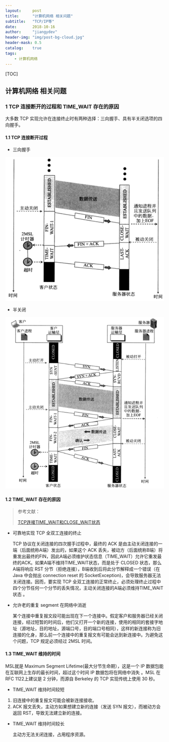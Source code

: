 ```yaml
---
layout:     post
title:      "计算机网络 相关问题"
subtitle:   "TCP/IP等"
date:       2018-10-16
author:     "jiangydev"
header-img: "img/post-bg-cloud.jpg"
header-mask: 0.5
catalog:    true
tags:
    - 计算机网络
---
```


[TOC]

## 计算机网络 相关问题

### 1 TCP 连接断开的过程和 TIME_WAIT 存在的原因 

大多数 TCP 实现允许在连接终止时有两种选择：三向握手、具有半关闭选项的四向握手。

#### 1.1 TCP 连接断开过程

- 三向握手

![TCP连接断开-三向握手](/img/in-post/internet/TCP连接断开-三向握手.png)

- 半关闭

![TCP连接断开-半关闭](/img/in-post/internet/TCP连接断开-半关闭.png)

#### 1.2 TIME_WAIT 存在的原因

> 参考文献：
>
> [TCP连接TIME_WAIT和CLOSE_WAIT状态](https://blog.csdn.net/renwotao2009/article/details/50778399)

- 可靠地实现 TCP 全双工连接的终止

  TCP 协议在关闭连接的四次握手过程中，最终的 ACK 是由主动关闭连接的一端（后面统称A端）发出的，如果这个 ACK 丢失，被动方（后面统称B端）将重发出最终的FIN，因此A端必须维护状态信息（TIME_WAIT）允许它重发最终的ACK。如果A端不维持TIME_WAIT状态，而是处于 CLOSED  状态，那么A端将响应 RST 分节（拒绝连接），B端收到后将此分节解释成一个错误（在 Java 中会抛出 connection reset 的 SocketException)，会导致服务器无法关闭连接。因而，要实现 TCP 全双工连接的正常终止，必须处理终止过程中四个分节任何一个分节的丢失情况，主动关闭连接的A端必须维持TIME_WAIT状态 。

- 允许老的重复 segment 在网络中消逝 

  某个连接中重复报文段可能出现在下一个连接中。假定客户和服务器已经关闭连接，经过短暂的时间后，他们又打开一个新的连接，使用的相同的套接字地址（源地址，目的地址，源端口号，目的端口号相同），这样的新连接称为旧连接的化身，那么前一个连接中的重复报文有可能会达到新连接中。为避免这个问题，TCP 规定必须经过 2MSL 时间。

#### 1.3 TIME_WAIT 维持的时间

MSL就是 Maximum Segment Lifetime(最大分节生命期），这是一个 IP 数据包能在互联网上生存的最长时间，超过这个时间 IP 数据包将在网络中消失 。MSL 在 RFC 1122上建议是 2 分钟，而源自 Berkeley 的 TCP 实现传统上使用 30 秒。

- TIME_WAIT 维持时间较短

1. 旧连接中的重复报文可能会被新连接接收。
2. ACK 报文丢失，主动方如果想建立新的连接（发送 SYN 报文），而被动方会返回 RST，导致无法建立新的连接。

- TIME_WAIT 维持时间较长

  主动方无法关闭连接，占用程序资源。